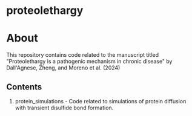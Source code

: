 # proteolethargy

# About
This repository contains code related to the manuscript titled "Proteolethargy is a pathogenic mechanism in chronic disease" by Dall'Agnese, Zheng, and Moreno et al. (2024)

## Contents
1. protein_simulations - Code related to simulations of protein diffusion with transient disulfide bond formation.
